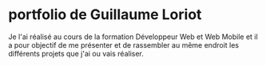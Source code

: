 # portfolio de Guillaume Loriot 
Je l'ai réalisé au cours de la formation Développeur Web et Web Mobile et il a pour objectif de me présenter et de rassembler au même endroit les différents projets que j'ai ou vais réaliser.
